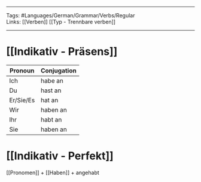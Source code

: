 ___
Tags: #Languages/German/Grammar/Verbs/Regular  
Links: [[Verben]] [[Typ - Trennbare verben]]
___
# [[Indikativ - Präsens]]
Pronoun|Conjugation
------------ | ------------
Ich | habe an
Du | hast an
Er/Sie/Es | hat an
Wir | haben an
Ihr | habt an
Sie | haben an


# [[Indikativ - Perfekt]]
[[Pronomen]] + [[Haben]] + angehabt